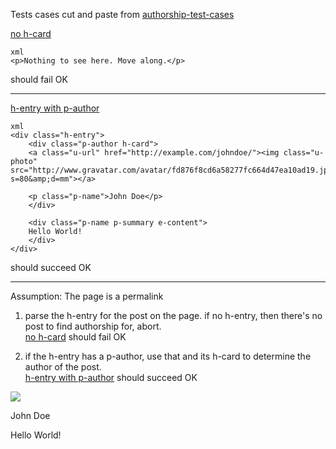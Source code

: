 

Tests cases cut and paste from  [authorship-test-cases](https://github.com/sandeepshetty/authorship-test-cases)

[no h-card]( http://markup.co.nz/_tests/no_h-card ) <br/>

    xml
	<p>Nothing to see here. Move along.</p>

should fail   OK

<hr/>

[h-entry with p-author]( http://markup.co.nz/_tests/h-entry_with_p-author ) <br/>

    xml
	<div class="h-entry">
	    <div class="p-author h-card">
		<a class="u-url" href="http://example.com/johndoe/"><img class="u-photo" src="http://www.gravatar.com/avatar/fd876f8cd6a58277fc664d47ea10ad19.jpg?s=80&amp;d=mm"></a>

		<p class="p-name">John Doe</p>
	    </div>

	    <div class="p-name p-summary e-content">
		Hello World!
	    </div>
	</div>

should succeed OK

<hr/>

Assumption: The page is a permalink

1. parse the h-entry for the post on the page. if no h-entry, then there's no post to find authorship for, abort. <br/>[no h-card]( http://markup.co.nz/_tests/no_h-card )
should fail   OK

2. if the h-entry has a p-author, use that and its h-card to determine the author of the post. <br/> [h-entry with p-author]( http://markup.co.nz/_tests/h-entry_with_p-author )
should succeed   OK


<div class="h-card">
<a class="u-url" rel="author" href="no_h-card.html">
<img class="u-photo" src="http://www.gravatar.com/avatar/fd876f8cd6a58277fc664d47ea10ad19.jpg?s=80&d=mm">
</a>
<p class="p-name">John Doe</p>
</div>
<div class="h-entry">
<div class="p-name p-summary e-content">Hello World!</div>
</div>

